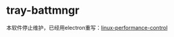 # tray-battmngr
本软件停止维护，已经用electron重写：[linux-performance-control](https://github.com/xushengfeng/linux-performance-control)
